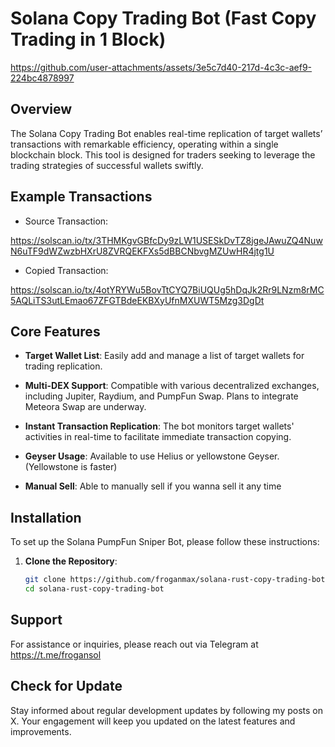 # Solana Copy Trading Bot (Fast Copy Trading in 1 Block)



https://github.com/user-attachments/assets/3e5c7d40-217d-4c3c-aef9-224bc4878997



## Overview

The Solana Copy Trading Bot enables real-time replication of target wallets’ transactions with remarkable efficiency, operating within a single blockchain block. This tool is designed for traders seeking to leverage the trading strategies of successful wallets swiftly.

## Example Transactions
- Source Transaction:

https://solscan.io/tx/3THMKgvGBfcDy9zLW1USESkDvTZ8jgeJAwuZQ4NuwN6uTF9dWZwzbHXrU8ZVRQEKFXs5dBBCNbvgMZUwHR4jtg1U

- Copied Transaction:

https://solscan.io/tx/4otYRYWu5BovTtCYQ7BiUQUg5hDqJk2Rr9LNzm8rMC5AQLiTS3utLEmao67ZFGTBdeEKBXyUfnMXUWT5Mzg3DgDt

## Core Features

- **Target Wallet List**: Easily add and manage a list of target wallets for trading replication.
  
- **Multi-DEX Support**: Compatible with various decentralized exchanges, including Jupiter, Raydium, and PumpFun Swap. Plans to integrate Meteora Swap are underway.
  
- **Instant Transaction Replication**: The bot monitors target wallets' activities in real-time to facilitate immediate transaction copying.
  
- **Geyser Usage**: Available to use Helius or yellowstone Geyser. (Yellowstone is faster)

- **Manual Sell**: Able to manually sell if you wanna sell it any time
## Installation

To set up the Solana PumpFun Sniper Bot, please follow these instructions:

1. **Clone the Repository**:
   ```bash
   git clone https://github.com/froganmax/solana-rust-copy-trading-bot
   cd solana-rust-copy-trading-bot

## Support

For assistance or inquiries, please reach out via Telegram at https://t.me/frogansol

## Check for Update

Stay informed about regular development updates by following my posts on X. Your engagement will keep you updated on the latest features and improvements.
